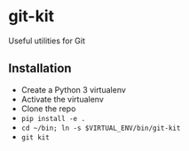 # git-kit

Useful utilities for Git

## Installation

* Create a Python 3 virtualenv
* Activate the virtualenv
* Clone the repo
* `pip install -e .`
* `cd ~/bin; ln -s $VIRTUAL_ENV/bin/git-kit`
* `git kit`
